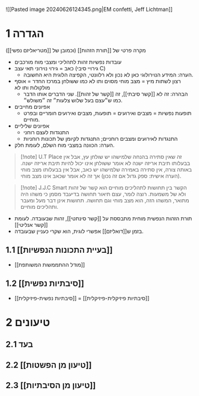 ![[Pasted image 20240626124345.png|EM confetti, Jeff Lichtman]]

# 1	הגדרה

מקרה פרטי של [[תורת הזהות]] (וכמובן של [[מטריאליזם נפשי]])
- עובדות נפשיות זהות לתהליכי ומצבי מוח מורכבים
- כאב = גירוי נוירוני תאי עצב (גירויי סיבי C)
	- הערה: המידע הנוירולוגי כאן לא נכון ולא רלוונטי, הקפיצה הלוגית היא החשובה.
- רצון לשתות מיץ = מצב מוחי מסוים ותו לא כמו ששולחן במרכז החדר = אוסף מולקולות ותו לא
	- הבהרה: זה לא [[קשר סיבתי]], זה [[קשר של זהות]]. שני הדברים אותו הדבר כמו ש״עצם בעל שלוש צלעות״ זה ״משולש״.
- אפיונים מחייבים
	- תופעות נפשיות = מצבים ואירועים = תופעות, מצבים ואירועים חומריים ובפרט מוחיים.
- אפיונים שליליים
	- התנגדות לעצם רוחני
	- התנגדות לאירועים ומצבים רוחניים; התנגדות לקיומן של תכונות רוחניות
- הערה: הכוונה במצבי מוח השלם, לעומת חלק.

> [!note]  U.T Place
>  זה שאין סתירה בהנחה שלמישהו יש שולחן עץ, אבל אין בבעלותו תיבת אריזה ישנה לא אומר ששולחן אינו יכול להיות תיבת אריזה ישנה. באותה צורה, אין סתירה באמירה שלמישהו יש כאב, אבל אין בבעלותו מצב מוחי (הערה אישית: ספק גדול אם זה נכון) אך זה לא אומר שכאב אינו מצב מוחי. 

> [!note] J.J.C Smart
> הקשר בין תחושות לתהליכים מוחיים הוא קשר של זהות ולא של משמעות. רוצה לומר, עצם תיאור תחושה בדיעבד מסמן כי משהו היה מתואר, המשהו הזה, הוא מצב מוחי וגם תחושה. תחושות אינן דבר מעל ומעבר ותהליכים מוחיים.
- תורת הזהות הנפשית מוחית מתבססת על [[קשר סינתטי]], זהות שבעובדה. לעומת [[קשר אנליטי]]
- בזמן ש[[דואליזם]] אפשרי לוגית, הוא שקרי כעניין שבעובדה.

## 1.1	[[בעיית התכונות הנפשיות]]

- [[מודל ההתממשות המשותפת]]

## 1.2	[[סיבתיות נפשית]]

- [[סיבתיות נפשית-פיזיקלית]] = [[סיבתיות פיזיקלית-פיזיקלית]]

# 2	טיעונים

## 2.1	בעד

## 2.2	[[טיעון מן הפשטות]]

## 2.3	[[טיעון מן הסיבתיות]]